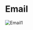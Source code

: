 # Email
![Email1](https://user-images.githubusercontent.com/80381121/146138701-5c1c8d57-ce67-4679-8b1b-b8ffd18895df.png)
